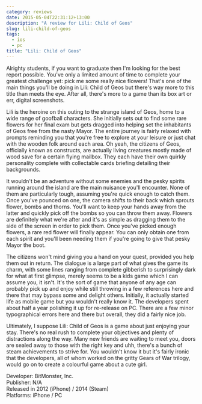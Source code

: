 ```yaml
---
category: reviews
date: 2015-05-04T22:31:12+13:00
description: "A review for Lili: Child of Geos"
slug: lili-child-of-geos
tags:
  - ios
  - pc
title: "Lili: Child of Geos"
---
```

Alrighty students, if you want to graduate then I'm looking for the best report possible. You've only a limited amount of time to complete your greatest challenge yet: pick me some really nice flowers! That's one of the main things you'll be doing in Lili: Child of Geos but there's way more to this title than meets the eye. After all, there's more to a game than its box art or err, digital screenshots.

Lili is the heroine on this outing to the strange island of Geos, home to a wide range of goofball characters. She initially sets out to find some rare flowers for her final exam but gets dragged into helping set the inhabitants of Geos free from the nasty Mayor. The entire journey is fairly relaxed with prompts reminding you that you're free to explore at your leisure or just chat with the wooden folk around each area. Oh yeah, the citizens of Geos, officially known as constructs, are actually living creatures mostly made of wood save for a certain flying mailbox. They each have their own quirkly personality complete with collectable cards briefing detailing their backgrounds.

It wouldn't be an adventure without some enemies and the pesky spirits running around the island are the main nuisance you'll encounter. None of them are particularly tough, assuming you're quick enough to catch them. Once you've pounced on one, the camera shifts to their back which sprouts flower, bombs and thorns. You'll want to keep your hands away from the latter and quickly pick off the bombs so you can throw them away. Flowers are definitely what we're after and it's as simple as dragging them to the side of the screen in order to pick them. Once you've picked enough flowers, a rare red flower will finally appear. You can only obtain one from each spirit and you'll been needing them if you're going to give that pesky Mayor the boot.

The citizens won't mind giving you a hand on your quest, provided you help them out in return. The dialogue is a large part of what gives the game its charm, with some lines ranging from complete gibberish to surprisingly dark for what at first glimpse, merely seems to be a kids game which I can assume you, it isn't. It's the sort of game that anyone of any age can probably pick up and enjoy while still throwing in a few references here and there that may bypass some and delight others. Initially, it actually started life as mobile game but you wouldn't really know it. The developers spent about half a year polishing it up for re-release on PC. There are a few minor typographical errors here and there but overall, they did a fairly nice job.

Ultimately, I suppose Lili: Child of Geos is a game about just enjoying your stay. There's no real rush to complete your objectives and plenty of distractions along the way. Many new friends are waiting to meet you, doors are sealed away to those with the right key and uhh, there's a bunch of steam achievements to strive for. You wouldn't know it but it's fairly ironic that the developers, all of whom worked on the gritty Gears of War trilogy, would go on to create a colourful game about a cute girl.

Developer: BitMonster, Inc. \
Publisher: N/A \
Released in 2012 (iPhone) / 2014 (Steam) \
Platforms: iPhone / PC
